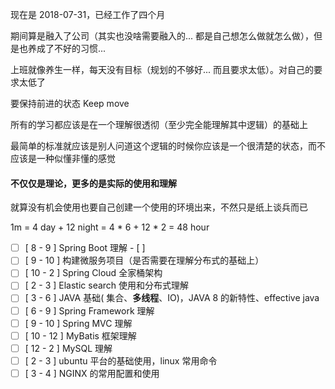 现在是 2018-07-31，已经工作了四个月

期间算是融入了公司（其实也没啥需要融入的... 都是自己想怎么做就怎么做），但是也养成了不好的习惯...

上班就像养生一样，每天没有目标（规划的不够好... 而且要求太低）。对自己的要求太低了

要保持前进的状态 Keep move



所有的学习都应该是在一个理解很透彻（至少完全能理解其中逻辑）的基础上

最简单的标准就应该是别人问道这个逻辑的时候你应该是一个很清楚的状态，而不应该是一种似懂非懂的感觉



#### 不仅仅是理论，更多的是实际的使用和理解

就算没有机会使用也要自己创建一个使用的环境出来，不然只是纸上谈兵而已



1m = 4 day + 12 night  = 4 * 6 + 12 * 2 = 48 hour

- [ ] [ 8 - 9 ] Spring Boot 理解
      - [ ] ​
- [ ] [ 9 - 10 ] 构建微服务项目（是否需要在理解分布式的基础上）
- [ ] [ 10 - 2 ] Spring Cloud 全家桶架构
- [ ] [ 2 - 3 ] Elastic search 使用和分布式理解
- [ ] [ 3 - 6 ] JAVA 基础( 集合、**多线程**、IO)，JAVA 8 的新特性、effective java
- [ ] [ 6 - 9 ] Spring Framework 理解
- [ ] [ 9 - 10 ] Spring MVC 理解
- [ ] [ 10 - 12 ] MyBatis 框架理解
- [ ] [ 12 - 2 ] MySQL 理解
- [ ] [ 2 - 3 ] ubuntu 平台的基础使用，linux 常用命令
- [ ] [ 3 - 4 ] NGINX 的常用配置和使用